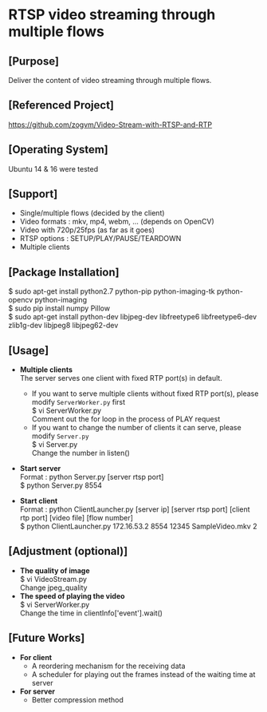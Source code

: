 # RTSP video streaming through multiple flows

[Purpose]
---
Deliver the content of video streaming through multiple flows.

[Referenced Project]
---
https://github.com/zogvm/Video-Stream-with-RTSP-and-RTP</br>

[Operating System]
---
Ubuntu 14 & 16 were tested</br>

[Support]
---
* Single/multiple flows (decided by the client)
* Video formats : mkv, mp4, webm, ... (depends on OpenCV)
* Video with 720p/25fps (as far as it goes)
* RTSP options : SETUP/PLAY/PAUSE/TEARDOWN
* Multiple clients

[Package Installation]
---
$ sudo apt-get install python2.7 python-pip python-imaging-tk python-opencv python-imaging </br>
$ sudo pip install numpy Pillow </br>
$ sudo apt-get install python-dev libjpeg-dev libfreetype6 libfreetype6-dev zlib1g-dev libjpeg8 libjpeg62-dev</br>

[Usage]
---
* **Multiple clients** </br>
  The server serves one client with fixed RTP port(s) in default.
  - If you want to serve multiple clients without fixed RTP port(s), please modify `ServerWorker.py` first </br>
  $ vi ServerWorker.py </br>
  Comment out the for loop in the process of PLAY request
  - If you want to change the number of clients it can serve, please modify `Server.py` </br>
  $ vi Server.py </br>
  Change the number in listen()
  
* **Start server** </br>
Format : python Server.py [server rtsp port] </br>
$ python Server.py 8554 </br>
* **Start client** </br>
Format : python ClientLauncher.py [server ip] [server rtsp port] [client rtp port] [video file] [flow number] </br>
$ python ClientLauncher.py 172.16.53.2 8554 12345 SampleVideo.mkv 2</br>

[Adjustment (optional)]
---
* **The quality of image**</br>
$ vi VideoStream.py</br>
Change jpeg_quality</br>
* **The speed of playing the video**</br>
$ vi ServerWorker.py</br>
Change the time in clientInfo['event'].wait()</br>

[Future Works]
---
* **For client** </br>
  - A reordering mechanism for the receiving data </br>
  - A scheduler for playing out the frames instead of the waiting time at server </br>
* **For server** </br>
  - Better compression method

